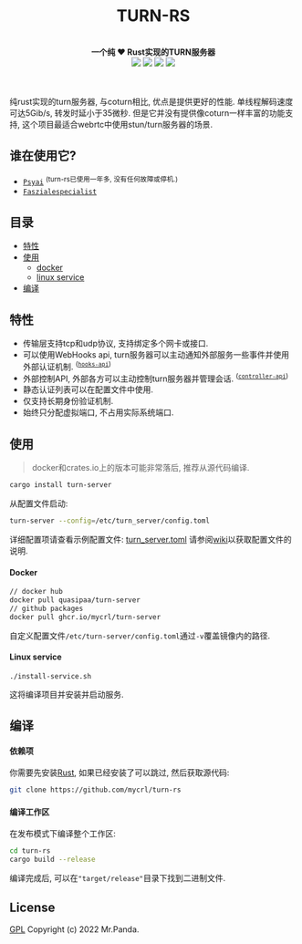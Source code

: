 <!--lint disable no-literal-urls-->
<div align="center">
  <h1>TURN-RS</h1>
</div>
<br/>
<div align="center">
  <strong>一个纯 ❤️ Rust实现的TURN服务器</strong>
</div>
<div align="center">
  <img src="https://img.shields.io/github/actions/workflow/status/mycrl/turn-rs/tests.yml?branch=main"/>
  <img src="https://img.shields.io/github/license/mycrl/turn-rs"/>
  <img src="https://img.shields.io/github/issues/mycrl/turn-rs"/>
  <img src="https://img.shields.io/github/stars/mycrl/turn-rs"/>
</div>
<br/>
<br/>

纯rust实现的turn服务器, 与coturn相比, 优点是提供更好的性能. 单线程解码速度可达5Gib/s, 转发时延小于35微秒. 但是它并没有提供像coturn一样丰富的功能支持, 这个项目最适合webrtc中使用stun/turn服务器的场景. 


## 谁在使用它?

* [`Psyai`](https://psyai.com) <sup>(turn-rs已使用一年多, 没有任何故障或停机.)</sup>
* [`Faszialespecialist`](https://faszialespecialist.com/)


## 目录

* [特性](#特性)
* [使用](#使用)
  * [docker](#docker)  
  * [linux service](#linux-service)
* [编译](#编译)


## 特性

- 传输层支持tcp和udp协议, 支持绑定多个网卡或接口. 
- 可以使用WebHooks api, turn服务器可以主动通知外部服务一些事件并使用外部认证机制.  <sup>([`hooks-api`])</sup>
- 外部控制API, 外部各方可以主动控制turn服务器并管理会话. <sup>([`controller-api`])</sup>
- 静态认证列表可以在配置文件中使用. 
- 仅支持长期身份验证机制. 
- 始终只分配虚拟端口, 不占用实际系统端口. 

[`controller-api`]: https://github.com/mycrl/turn-rs/wiki/Controller-API-Reference
[`hooks-api`]: https://github.com/mycrl/turn-rs/wiki/Hooks-API-Reference


## 使用

> docker和crates.io上的版本可能非常落后,  推荐从源代码编译.

```bash
cargo install turn-server
```

从配置文件启动:

```bash
turn-server --config=/etc/turn_server/config.toml
```

详细配置项请查看示例配置文件: [turn_server.toml](./turn_server.toml)
请参阅[wiki](https://github.com/mycrl/turn-rs/wiki/Configuration)以获取配置文件的说明. 


#### Docker

```bash
// docker hub
docker pull quasipaa/turn-server
// github packages
docker pull ghcr.io/mycrl/turn-server
```
自定义配置文件`/etc/turn-server/config.toml`通过`-v`覆盖镜像内的路径.

#### Linux service

```
./install-service.sh
```

这将编译项目并安装并启动服务.


## 编译

#### 依赖项

你需要先安装[Rust](https://www.rust-lang.org/tools/install),  如果已经安装了可以跳过,  然后获取源代码:

```bash
git clone https://github.com/mycrl/turn-rs
```

#### 编译工作区

在发布模式下编译整个工作区:

```bash
cd turn-rs
cargo build --release
```

编译完成后,  可以在`"target/release"`目录下找到二进制文件.


## License

[GPL](./LICENSE)
Copyright (c) 2022 Mr.Panda.

